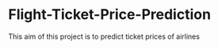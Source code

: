 # Flight-Ticket-Price-Prediction

This aim of this project is to predict ticket prices of airlines 

